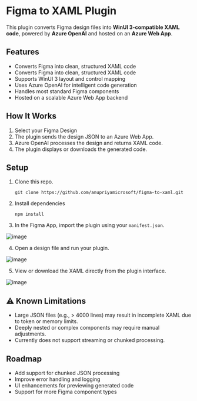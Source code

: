 # Figma to XAML Plugin

This plugin converts Figma design files into **WinUI 3-compatible XAML code**, powered by **Azure OpenAI** and hosted on an **Azure Web App**.

## Features

- Converts Figma into clean, structured XAML code
- Converts Figma into clean, structured XAML code
- Supports WinUI 3 layout and control mapping
- Uses Azure OpenAI for intelligent code generation
- Handles most standard Figma components
- Hosted on a scalable Azure Web App backend

## How It Works

1. Select your Figma Design
2. The plugin sends the design JSON to an Azure Web App.
3. Azure OpenAI processes the design and returns XAML code.
4. The plugin displays or downloads the generated code.


## Setup

1. Clone this repo.

    ```git clone https://github.com/anupriyamicrosoft/figma-to-xaml.git```

2. Install dependencies

    ```npm install```

3. In the Figma App, import the plugin using your ```manifest.json```.

  ![image](https://github.com/user-attachments/assets/76cc7778-216d-48fe-a8a1-e87595ac4785)

4. Open a design file and run your plugin.

  ![image](https://github.com/user-attachments/assets/adeaea37-29b7-4e53-8909-ed1a07269ee2)

5. View or download the XAML directly from the plugin interface.

 ![image](https://github.com/user-attachments/assets/e4b26640-777f-4021-859a-27a3b7623b48)




## ⚠️ Known Limitations

- Large JSON files (e.g., > 4000 lines) may result in incomplete XAML due to token or memory limits.
- Deeply nested or complex components may require manual adjustments.
- Currently does not support streaming or chunked processing.

## Roadmap

- Add support for chunked JSON processing
- Improve error handling and logging
- UI enhancements for previewing generated code
- Support for more Figma component types



